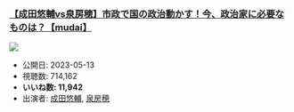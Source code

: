 ### [【成田悠輔vs泉房穂】市政で国の政治動かす！今、政治家に必要なものは？【mudai】](https://www.youtube.com/watch?v=mQSzJZUVAio)
[![](https://img.youtube.com/vi/mQSzJZUVAio/sddefault.jpg)](https://www.youtube.com/watch?v=mQSzJZUVAio)
-   公開日: 2023-05-13
-   視聴数: 714,162
-   **いいね数: 11,942**
-   出演者: [成田悠輔](/rehacq_fan/people/成田悠輔 "wikilink"), [泉房穂](/rehacq_fan/people/泉房穂 "wikilink")
